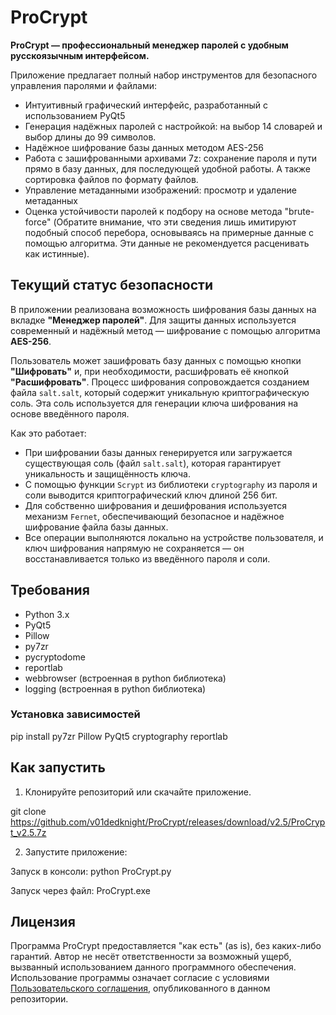 # ProCrypt

**ProCrypt — профессиональный менеджер паролей с удобным русскоязычным интерфейсом.**

Приложение предлагает полный набор инструментов для безопасного управления паролями и файлами:

- Интуитивный графический интерфейс, разработанный с использованием PyQt5
- Генерация надёжных паролей с настройкой: на выбор 14 словарей и выбор длины до 99 символов.
- Надёжное шифрование базы данных методом AES-256
- Работа с зашифрованными архивами 7z: сохранение пароля и пути прямо в базу данных, для последующей удобной работы. А также сортировка файлов по формату файлов.
- Управление метаданными изображений: просмотр и удаление метаданных
- Оценка устойчивости паролей к подбору на основе метода "brute-force" (Обратите внимание, что эти сведения лишь имитируют подобный способ перебора, основываясь на примерные данные с помощью алгоритма. Эти данные не рекомендуется расценивать как истинные).

## Текущий статус безопасности

В приложении реализована возможность шифрования базы данных на вкладке **"Менеджер паролей"**. Для защиты данных используется современный и надёжный метод — шифрование с помощью алгоритма **AES-256**.

Пользователь может зашифровать базу данных с помощью кнопки **"Шифровать"** и, при необходимости, расшифровать её кнопкой **"Расшифровать"**. Процесс шифрования сопровождается созданием файла `salt.salt`, который содержит уникальную криптографическую соль. Эта соль используется для генерации ключа шифрования на основе введённого пароля.

Как это работает:

- При шифровании базы данных генерируется или загружается существующая соль (файл `salt.salt`), которая гарантирует уникальность и защищённость ключа.
- С помощью функции `Scrypt` из библиотеки `cryptography` из пароля и соли выводится криптографический ключ длиной 256 бит.
- Для собственно шифрования и дешифрования используется механизм `Fernet`, обеспечивающий безопасное и надёжное шифрование файла базы данных.
- Все операции выполняются локально на устройстве пользователя, и ключ шифрования напрямую не сохраняется — он восстанавливается только из введённого пароля и соли.

## Требования  

- Python 3.x  
- PyQt5  
- Pillow  
- py7zr  
- pycryptodome
- reportlab
- webbrowser (встроенная в python библиотека)
- logging (встроенная в python библиотека)

### Установка зависимостей  

pip install py7zr Pillow PyQt5 cryptography reportlab

## Как запустить  

1. Клонируйте репозиторий или скачайте приложение.  

git clone https://github.com/v01dedknight/ProCrypt/releases/download/v2.5/ProCrypt_v2.5.7z

2. Запустите приложение:  

Запуск в консоли:
python ProCrypt.py

Запуск через файл:
ProCrypt.exe

## Лицензия  

Программа ProCrypt предоставляется "как есть" (as is), без каких-либо гарантий. Автор не несёт ответственности за возможный ущерб, вызванный использованием данного программного обеспечения.
Использование программы означает согласие с условиями [Пользовательского соглашения](https://github.com/v01dedknight/ProCrypt/blob/main/user_agreement.md), опубликованного в данном репозитории.
